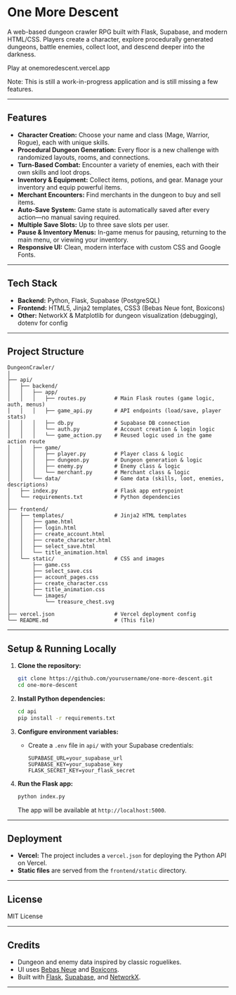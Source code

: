 # One More Descent

A web-based dungeon crawler RPG built with Flask, Supabase, and modern HTML/CSS. Players create a character, explore procedurally generated dungeons, battle enemies, collect loot, and descend deeper into the darkness.   
  
Play at onemoredescent.vercel.app     
  
Note: This is still a work-in-progress application and is still missing a few features.

---

## Features

- **Character Creation:** Choose your name and class (Mage, Warrior, Rogue), each with unique skills.
- **Procedural Dungeon Generation:** Every floor is a new challenge with randomized layouts, rooms, and connections.
- **Turn-Based Combat:** Encounter a variety of enemies, each with their own skills and loot drops.
- **Inventory & Equipment:** Collect items, potions, and gear. Manage your inventory and equip powerful items.
- **Merchant Encounters:** Find merchants in the dungeon to buy and sell items.
- **Auto-Save System:** Game state is automatically saved after every action—no manual saving required.
- **Multiple Save Slots:** Up to three save slots per user.
- **Pause & Inventory Menus:** In-game menus for pausing, returning to the main menu, or viewing your inventory.
- **Responsive UI:** Clean, modern interface with custom CSS and Google Fonts.

---

## Tech Stack

- **Backend:** Python, Flask, Supabase (PostgreSQL)
- **Frontend:** HTML5, Jinja2 templates, CSS3 (Bebas Neue font, Boxicons)
- **Other:** NetworkX & Matplotlib for dungeon visualization (debugging), dotenv for config

---

## Project Structure

```
DungeonCrawler/
│
├── api/
│   ├── backend/
│   │   ├── app/
│   │   │   ├── routes.py         # Main Flask routes (game logic, auth, menus)
│   │   │   ├── game_api.py       # API endpoints (load/save, player stats)
│   │   │   ├── db.py             # Supabase DB connection
│   │   │   └── auth.py           # Account creation & login logic
│   │   │   └── game_action.py    # Reused logic used in the game action route
│   │   ├── game/
│   │   │   ├── player.py         # Player class & logic
│   │   │   ├── dungeon.py        # Dungeon generation & logic
│   │   │   ├── enemy.py          # Enemy class & logic
│   │   │   └── merchant.py       # Merchant class & logic
│   │   └── data/                 # Game data (skills, loot, enemies, descriptions)
│   ├── index.py                  # Flask app entrypoint
│   └── requirements.txt          # Python dependencies
│
├── frontend/
│   ├── templates/                # Jinja2 HTML templates
│   │   ├── game.html
│   │   ├── login.html
│   │   ├── create_account.html
│   │   ├── create_character.html
│   │   ├── select_save.html
│   │   └── title_animation.html
│   └── static/                   # CSS and images
│       ├── game.css
│       ├── select_save.css
│       ├── account_pages.css
│       ├── create_character.css
│       ├── title_animation.css
│       └── images/
│           └── treasure_chest.svg
│
├── vercel.json                   # Vercel deployment config
└── README.md                     # (This file)
```

---

## Setup & Running Locally

1. **Clone the repository:**
    ```sh
    git clone https://github.com/yourusername/one-more-descent.git
    cd one-more-descent
    ```

2. **Install Python dependencies:**
    ```sh
    cd api
    pip install -r requirements.txt
    ```

3. **Configure environment variables:**
    - Create a `.env` file in `api/` with your Supabase credentials:
      ```
      SUPABASE_URL=your_supabase_url
      SUPABASE_KEY=your_supabase_key
      FLASK_SECRET_KEY=your_flask_secret
      ```

4. **Run the Flask app:**
    ```sh
    python index.py
    ```
    The app will be available at `http://localhost:5000`.

---

## Deployment

- **Vercel:** The project includes a `vercel.json` for deploying the Python API on Vercel.
- **Static files** are served from the `frontend/static` directory.

---

## License

MIT License

---

## Credits

- Dungeon and enemy data inspired by classic roguelikes.
- UI uses [Bebas Neue](https://fonts.google.com/specimen/Bebas+Neue) and [Boxicons](https://boxicons.com/).
- Built with [Flask](https://flask.palletsprojects.com/), [Supabase](https://supabase.com/), and [NetworkX](https://networkx.org/).

---
